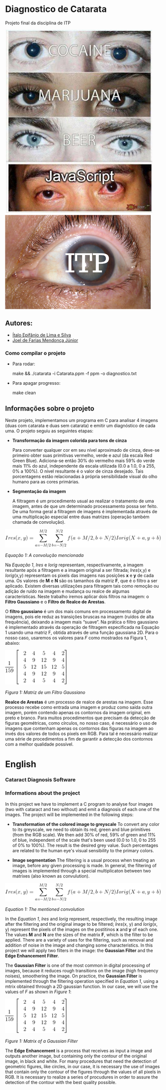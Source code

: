 # Diagnostico de Catarata
Projeto final da disciplina de ITP

![alt text](https://github.com/itepifanio/diagnosticoCatarata/blob/master/docs/assets/images/imagem1.png)
<img src="https://github.com/itepifanio/diagnosticoCatarata/blob/master/docs/assets/images/cat.png" width="471px">
## Autores:
* [Ítalo Epifânio de Lima e Silva](https://github.com/itepifanio)
* [Joel de Farias Mendonça Júnior](https://github.com/Joelfmjr)
### Como compilar o projeto
* Para rodar:

	make && ./catarata -i Catarata.ppm -f ppm -o diagnostico.txt
	
* Para apagar progresso:

	make clean

## Informações sobre o projeto

Neste projeto, implementamos um programa em C para analisar 4 imagens (duas
 com catarata e duas sem catarata) e emitir um diagnóstico de cada uma.
O projeto seguiu as seguintes etapas:

- **Transformação da imagem colorida para tons de cinza**

   Para converter qualquer cor em seu nível aproximado de cinza, deve-se
   primeiro obter suas primitivas vermelho, verde e azul (da escala Red Green
   Blue). Adiciona-se então 30% do vermelho mais 59% do verde mais 11% do azul,
   independente da escala utilizada (0.0 a 1.0, 0 a 255, 0% a 100%). O nível
   resultante é o valor de cinza desejado. Tais porcentagens estão relacionadas
   à própria sensibilidade visual do olho humano para as cores primárias.

- **Segmentação da imagem**

   A filtragem é um procedimento usual ao realizar o tratamento de uma imagem,
   antes de que um determinado processamento possa ser feito. De uma forma geral
   a filtragem de imagens é implementada através de uma multiplicação especial
   entre duas matrizes (operação também chamada de convolução).

![summation](docs/assets/images/summation.png.gif)

*Equação 1: A convolução mencionada*

Na *Equação 1*, *Ires* e *Iorig* representam, respectivamente, a imagem
resultante após a filtragem e a imagem original a ser filtrada; *Ires*(x,y) e
*Iorig*(x,y) representam os pixels das imagens nas posições **x** e **y** de
cada uma. Os valores de **M** e **N** são os tamanhos da matriz **F**, que é o
filtro a ser aplicado. Existem diversas utilizações para filtragem tais como
remoção ou adição de ruído na imagem e mudança ou realce de algumas
características. Neste trabalho iremos aplicar dois filtros na imagem: o
**Filtro Gaussiano** e o **Filtro de Realce de Arestas**.

O **filtro gaussiano** é um dos mais comuns em processamento digital de imagens,
pois ele reduz as transições bruscas na imagem (ruídos de alta frequência),
deixando a imagem mais “suave”. Na prática o filtro gaussiano é implementado
através da operação de filtragem especificada na Equação 1 usando uma matriz F,
obtida através de uma função gaussiana 2D. Para o nosso caso, usaremos os
valores para *F* como mostrados na Figura 1, abaixo:

![matrix](docs/assets/images/matrix.png.gif)

*Figura 1: Matriz de um Filtro Gaussiano*

**Realce de Arestas** é um processo de realce de arestas na imagem. Esse
processo recebe como entrada uma imagem e produz como saída outra imagem, porém
contendo apenas os contornos da imagem original, em preto e branco. Para muitos
procedimentos que precisam da detecção de figuras geométricas, como círculos, no
nosso caso, é necessário o uso de imagens que contenham apenas os contornos das
figuras na imagem ao invés dos valores de todos os pixels em RGB. Para tal é
necessário realizar uma série de procedimentos a fim de garantir a detecção dos
contornos com a melhor qualidade possível.

# English

### Cataract Diagnosis Software

### Informations about the project
  In this project we have to implement a C program to analyse four images (two
with cataract and two without) and emit a diagnosis of each one of the images.
The project will be implemented in the following steps:

- **Transformation of the colored image to greyscale**
   To convert any color to its greyscale, we need to obtain its red, green and
   blue primitives (from the RGB scale). We then add 30% of red, 59% of green
   and 11% of blue, independent of the scale that's been used (0.0 to 1.0, 0 to
   255 of 0% to 100%). The result is the desired grey value. Such percentages
   are related to the human eye's visual sensibility to the primary colors.

- **Image segmentation**
   The filtering is a usual process when treating an image, before any given
   processing is made. In general, the filtering of images is implemented
   through a special multiplicaton between two matrixes (also known as
   convulution).

![summation](docs/assets/images/summation.png.gif)

*Equation 1: The mentioned convolution*

In the *Equation 1*, *Ires* and *Iorig* represent, respectively, the resulting
image after the filtering and the original image to be filtered; *Ires*(x, y)
and *Iorig*(x, y) represent the pixels of the images on the postitinos **x** and
**y** of each one. The values **M** and **N** are the sizes of the matrix **F**,
which is the filter to be applied. There are a variety of uses for the
filtering, such as removal and addition of noise in the image and changing some
characteristics. In this project we will apply two filters in the image: the
**Gaussian Filter** and the **Edge Enhancement Filter**.

The **Gaussian Filter** is one of the most common in digital processing of
images, because it reduces rough transitions on the image (high frequency
noises), smoothering the image. On practice, the **Gaussian Filter** is
implemented through the filtering operation specified in *Equation 1*, using a
mtrix obtained through a 2D gaussian function. In our case, we will use the
values of *F* as shown in *Figure 1*:

![matrix](docs/assets/images/matrix.png.gif)

*Figure 1: Matrix of a Gaussian Filter*

The **Edge Enhancement** is a process that receives as input a image and outputs
another image, but containing only the contour of the original image, in black
and white. For many procedures that need the detection of geometric figures,
like circles, in our case, it is necessary the use of images that contain only
the contour of the figures through the values of all pixels in RGB. It is
necessary to realize a series of procudures in order to assure the detection of
the contour with the best quality possible.